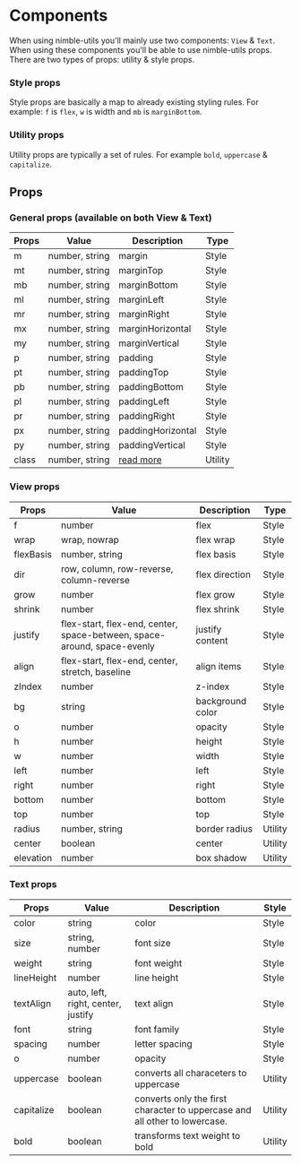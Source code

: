 # Components

When using nimble-utils you'll mainly use two components: `View` & `Text`. When using these components you'll be able to use nimble-utils props. There are two types of props: utility & style props.

### Style props

Style props are basically a map to already existing styling rules. For example: `f` is `flex`, `w` is width and `mb` is `marginBottom`.

### Utility props

Utility props are typically a set of rules. For example `bold`, `uppercase` & `capitalize`.

## Props

### General props (available on both View & Text)

| Props | Value          | Description                              | Type    |
| ----- | -------------- | ---------------------------------------- | ------- |
| m     | number, string | margin                                   | Style   |
| mt    | number, string | marginTop                                | Style   |
| mb    | number, string | marginBottom                             | Style   |
| ml    | number, string | marginLeft                               | Style   |
| mr    | number, string | marginRight                              | Style   |
| mx    | number, string | marginHorizontal                         | Style   |
| my    | number, string | marginVertical                           | Style   |
| p     | number, string | padding                                  | Style   |
| pt    | number, string | paddingTop                               | Style   |
| pb    | number, string | paddingBottom                            | Style   |
| pl    | number, string | paddingLeft                              | Style   |
| pr    | number, string | paddingRight                             | Style   |
| px    | number, string | paddingHorizontal                        | Style   |
| py    | number, string | paddingVertical                          | Style   |
| class | number, string | [read more](/documentation/classes.html) | Utility |

### View props

| Props     | Value                                                                   | Description      | Type    |
| --------- | ----------------------------------------------------------------------- | ---------------- | ------- |
| f         | number                                                                  | flex             | Style   |
| wrap      | wrap, nowrap                                                            | flex wrap        | Style   |
| flexBasis | number, string                                                          | flex basis       | Style   |
| dir       | row, column, row-reverse, column-reverse                                | flex direction   | Style   |
| grow      | number                                                                  | flex grow        | Style   |
| shrink    | number                                                                  | flex shrink      | Style   |
| justify   | flex-start, flex-end, center, space-between, space-around, space-evenly | justify content  | Style   |
| align     | flex-start, flex-end, center, stretch, baseline                         | align items      | Style   |
| zIndex    | number                                                                  | z-index          | Style   |
| bg        | string                                                                  | background color | Style   |
| o         | number                                                                  | opacity          | Style   |
| h         | number                                                                  | height           | Style   |
| w         | number                                                                  | width            | Style   |
| left      | number                                                                  | left             | Style   |
| right     | number                                                                  | right            | Style   |
| bottom    | number                                                                  | bottom           | Style   |
| top       | number                                                                  | top              | Style   |
| radius    | number, string                                                          | border radius    | Utility |
| center    | boolean                                                                 | center           | Utility |
| elevation | number                                                                  | box shadow       | Utility |

### Text props

| Props      | Value                              | Description                                                                | Style   |
| ---------- | ---------------------------------- | -------------------------------------------------------------------------- | ------- |
| color      | string                             | color                                                                      | Style   |
| size       | string, number                     | font size                                                                  | Style   |
| weight     | string                             | font weight                                                                | Style   |
| lineHeight | number                             | line height                                                                | Style   |
| textAlign  | auto, left, right, center, justify | text align                                                                 | Style   |
| font       | string                             | font family                                                                | Style   |
| spacing    | number                             | letter spacing                                                             | Style   |
| o          | number                             | opacity                                                                    | Style   |
| uppercase  | boolean                            | converts all characeters to uppercase                                      | Utility |
| capitalize | boolean                            | converts only the first character to uppercase and all other to lowercase. | Utility |
| bold       | boolean                            | transforms text weight to bold                                             | Utility |
